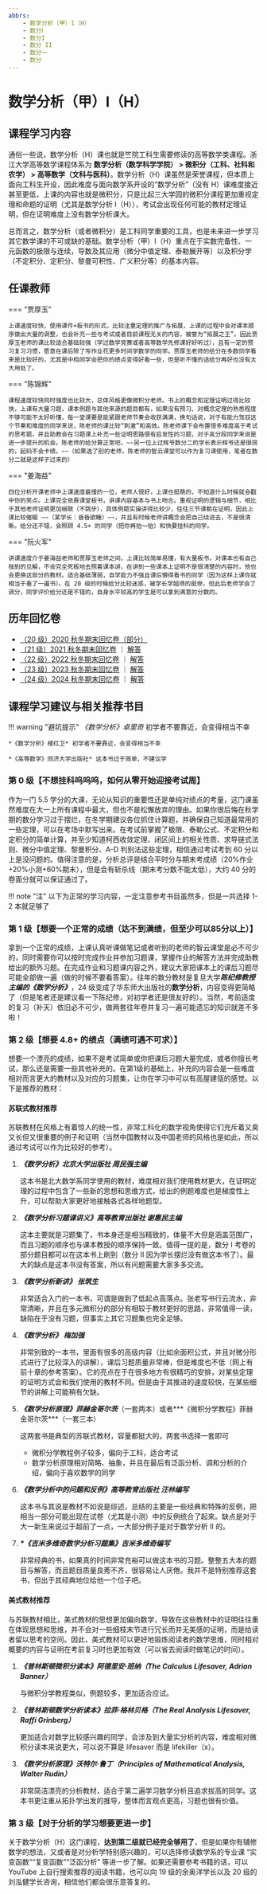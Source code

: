 ```yaml
---
abbrs:
    - 数学分析（甲）I（H）
    - 数分Ⅰ
    - 数分I
    - 数分 II
    - 数分一
    - 数分
---
```


# 数学分析（甲）Ⅰ（H）

## 课程学习内容

通俗一些说，数学分析（H）课也就是竺院工科生需要修读的高等数学类课程。浙江大学高等数学课程体系为 **数学分析（数学科学学院） > 微积分（工科、社科和农学） > 高等数学（文科与医科）**。数学分析（H）课虽然是荣誉课程，但本质上面向工科生开设，因此难度与面向数学系开设的“数学分析”（没有 H）课难度接近甚至更低，上课的内容也就是微积分，只是比起三大学园的微积分课程更加重视定理和命题的证明（尤其是数学分析 Ⅰ（H）），考试会出现任何可能的教材定理证明，但在证明难度上没有数学分析课大。

总而言之，数学分析（或者微积分）是工科同学重要的工具，也是未来进一步学习其它数学课的不可或缺的基础。数学分析（甲）I（H）重点在于实数完备性、一元函数的极限与连续，导数及其应用（微分中值定理、泰勒展开等）以及积分学（不定积分、定积分、黎曼可积性、广义积分等）的基本内容。

## 任课教师

=== "贾厚玉"

    上课速度较快，使用课件+板书的形式，比较注重定理的推广与拓展，上课的过程中会对课本顺序做出大量的调整，也会补充一些与考试或者目前课程无关的内容，被誉为“拓展之王”。因此贾厚玉老师的课比较适合基础较强（学过数学竞赛或者高等数学先修课好好听过），且有一定的预习复习习惯，愿意在课后除了写作业花更多时间学数学的同学。贾厚玉老师的给分在多数同学看来是比较好的，尤其是中档同学会把你的绩点变得好看一些，但是听不懂的话给分再好也没有太大用处了。

=== "陈锦辉"

    课程速度较快同时强度也比较大，总体风格更像微积分老师。书上的概念和定理证明过得比较快，上课有大量习题，课本例题与其他来源的题目都有，如果没有预习、对概念定理的熟悉程度不够可能不太好听懂，每一堂课要是能紧跟老师节奏会收获满满，换句话说，对于有能力驾驭这个节奏和难度的同学来说，陈老师的课比较“刺激”和高效。陈老师课下会布置很多难度高于考试的思考题，并且助教会在习题课上补充一些证明思路很有启发性的习题，对于高分段同学来说是进一步提升的机会。陈老师的给分算正常吧，~~另一位上过辉爷数分二的学长表示辉爷还是很捞的，起码不会卡绩。~~（如果选了别的老师，陈老师的智云课堂可以作为复习课使用，笔者在数分二就是这样子过来的）

=== "姜海益"

    四位分析开课老师中上课速度最慢的一位，老师人很好，上课也挺萌的，不知道什么时候就会戳中你的笑点。上课完全依靠课堂板书，讲课内容基本与书上吻合。重视证明的逻辑与细节，相比于其他老师证明更加细致（不跳步），具体例题实操讲得比较少，往往三节课都在证明，因此上课比较催眠 ~~（某学长：昏昏欲睡）~~，并且有时候老师讲概念会把自己绕进去，不是很清晰。给分还不错，会照顾 4.5+ 的同学（把你再抬一抬）和快要挂科的同学。

=== "阮火军"
  
    讲课速度介于姜海益老师和贾厚玉老师之间，上课比较简单易懂，有大量板书，对课本也有自己独到的见解，不会完全死板地去照着课本讲，在讲到一些课本上证明不是很清楚的内容时，他也会更换这部分的教材。适合基础薄弱，自学能力不强且课后懒得看书的同学（因为这样上课你就相当于看了一遍书）。在 20 级的时候给分比较迷惑，被学长学姐喷的挺惨，但此后老师学会了调分，同学评价给分还是不错的，自身水平较高的学生是可以拿到满意的分数的。

## 历年回忆卷

- [（20 级）2020 秋冬期末回忆卷（部分）](%E6%95%B0%E5%AD%A6%E5%88%86%E6%9E%90%EF%BC%88%E7%94%B2%EF%BC%89I%EF%BC%88H%EF%BC%892020%E7%A7%8B%E5%86%AC%E6%9C%9F%E6%9C%AB%E9%83%A8%E5%88%86%E5%9B%9E%E5%BF%86%E5%8D%B7.pdf)
- [（21 级）2021 秋冬期末回忆卷](%E6%95%B0%E5%AD%A6%E5%88%86%E6%9E%90%EF%BC%88%E7%94%B2%EF%BC%89I%EF%BC%88H%EF%BC%892021%E7%A7%8B%E5%86%AC%E6%9C%9F%E6%9C%AB%E5%9B%9E%E5%BF%86%E5%8D%B7.pdf) ｜ [解答](%E6%95%B0%E5%AD%A6%E5%88%86%E6%9E%90%EF%BC%88%E7%94%B2%EF%BC%89I%EF%BC%88H%EF%BC%892021%E7%A7%8B%E5%86%AC%E6%9C%9F%E6%9C%AB%E5%9B%9E%E5%BF%86%E5%8D%B7%E8%A7%A3%E7%AD%94.pdf)
- [（22 级）2022 秋冬期末回忆卷](%E6%95%B0%E5%AD%A6%E5%88%86%E6%9E%90%EF%BC%88%E7%94%B2%EF%BC%89I%EF%BC%88H%EF%BC%892022%E7%A7%8B%E5%86%AC%E6%9C%9F%E6%9C%AB%E5%9B%9E%E5%BF%86%E5%8D%B7.pdf) ｜ [解答](数学分析（甲）I（H）2022秋冬期末回忆卷解答.pdf)
- [（23 级）2023 秋冬期末回忆卷](%E6%95%B0%E5%AD%A6%E5%88%86%E6%9E%90%EF%BC%88%E7%94%B2%EF%BC%89I%EF%BC%88H%EF%BC%892023%E7%A7%8B%E5%86%AC%E6%9C%9F%E6%9C%AB%E5%9B%9E%E5%BF%86%E5%8D%B7.pdf) ｜ [解答](数学分析（甲）I（H）2023秋冬期末回忆卷解答.pdf)
- [（24 级）2024 秋冬期末回忆卷](数学分析（甲）I（H）2024秋冬期末回忆卷.pdf) ｜ [解答](数学分析（甲）I（H）2024秋冬期末回忆卷解答.pdf)

## 课程学习建议与相关推荐书目

!!! warning "避坑提示"
    *《数学分析》卓里奇* 初学者不要靠近，会变得相当不幸

    *《数学分析》楼红卫* 初学者不要靠近，会变得相当不幸

    *《高等数学》同济大学出版社* 这本书过于简单，不建议学

### 第 0 级【不想挂科呜呜呜，如何从零开始迎接考试周】
作为一门 5.5 学分的大课，无论从知识的重要性还是单纯对绩点的考量，这门课虽然难度在大一上所有课程中最大，但也不是松懈放弃的理由。如果你很后悔在秋学期的数分学习过于摆烂，在冬学期建议各位抓住计算题，并确保自己知道最常用的一些定理，可以在考场中默写出来。在考试前掌握了极限、泰勒公式、不定积分和定积分的简单计算，并至少知道柯西收敛定理、闭区间上的相关性质、求导链式法则、微分中值定理、黎曼积分、A-D 判别法这些定理，相信通过考试考到 60 分以上是没问题的。值得注意的是，分析总评是结合平时分与期末考成绩（20%作业+20%小测+60%期末），但是会有斩杀线（期末考分数不能太低），大约 40 分的卷面分就可以保证通过了。

!!! note "注"
    以下为正常的学习内容，一定注意参考书目虽然多，但是一共选择 1-2 本就足够了

### 第 1 级【想要一个正常的成绩（达不到满绩，但至少可以85分以上）】
拿到一个正常的成绩，上课认真听课做笔记或者听别的老师的智云课堂是必不可少的，同时需要你可以按时完成作业并参加习题课，掌握作业的解答方法并完成助教给出的额外习题。在完成作业和习题课内容之外，建议大家把课本上的课后习题尽可能全部做一遍（做的时候不要看答案）。往年的数分教材是复旦大学***陈纪修教授主编的《数学分析》***，24 级变成了华东师大出版社的**数学分析**，内容变得更简略了（但是笔者还是建议看一下陈纪修，对初学者还是很友好的）。当然，考前适度的复习（补天）依旧必不可少，做两套往年卷并复习一遍可能遗忘的知识就差不多啦！

### 第 2 级【想要 4.8+ 的绩点（满绩可遇不可求）】
想要一个漂亮的成绩，如果不是考试简单或你把课后习题大量完成，或者你擅长考试，那么还是需要一些其他补充的。在第1级的基础上，补充的内容会是一些难度相对而言更大的教材以及对应的习题集，让你在学习中可以有高屋建瓴的感觉。以下是推荐的教材：

#### 苏联式教材推荐
苏联教材在风格上有着惊人的统一性，非常工科化的数学视角使得它们充斥着又臭又长但又很重要的例子和证明（当然中国教材以及中国老师的风格也是如此，所以通过考试可以作为比较好的参考）。

1. ***《数学分析》北京大学出版社 周民强主编***

    这本书是北大数学系同学使用的教材，难度相对我们使用教材更大，在证明定理的过程中包含了一些新的思想和思维方式，给出的例题难度也是梯度性上升，可以帮助大家更好地接触各式各样地题型。

2. ***《数学分析习题课讲义》高等教育出版社 谢惠民主编***

    这本主要就是习题集了，书本身还是相当精致的，体量不大但是涵盖范围广，而且习题的顺序也与课本教授的顺序保持一致。值得一提的是，数分 Ⅰ 考卷的部分题目都可以在这本书上刷到（数分 Ⅱ 因为学长摆烂没有做这本书了）。最大的缺点是这本书没有答案，所以有问题需要大家多多交流。

3. ***《数学分析新讲》 张筑生***

    非常适合入门的一本书，可谓是做到了低起点高落点。张老写书行云流水，非常清晰，并且在多元微积分的部分有相较于教材更好的思路，非常值得一读，缺陷在于没有习题，但事实上其它习题集也完全足够。

4. ***《数学分析》 梅加强***

    非常别致的一本书，里面有很多的高级内容（比如余面积公式，并且对微分形式进行了比较深入的讲解），课后习题质量非常棒，但是难度也不低（网上有前十章的参考答案）。它的亮点在于在很多地方有很精巧的安排，对某些定理的证明方式会和我们使用的教材不同。但是由于其推进的速度较快，在某些细节的讲解上可能稍有欠缺。

5. ***《数学分析原理》菲赫金哥尔茨***（一套两本）或者***《微积分学教程》菲赫金哥尔茨***（一套三本）

    这两套书是典型的苏联式教材，容量都挺大的，两套书选择一套即可
    
    - 微积分学教程例子较多，偏向于工科，适合考试
    - 数学分析原理相对简略、抽象，并且在最后有泛函分析、调和分析的介绍，偏向于喜欢数学的同学

6. ***《数学分析中的问题和反例》高等教育出版社 汪林编写***
    
    这本书与其说是教材不如说是综述，总结的主要是一些经典和特殊的反例，把相当一部分可能出现在试卷（尤其是小测）中的反例统合了起来。缺点是对于大一新生来说过于超前了一点，一大部分例子是对于数学分析 Ⅱ 的。

7. ***\*《吉米多维奇数学分析习题集》吉米多维奇编写***

    非常经典的书，如果真的时间非常充裕可以做这本书的习题。整整五大本的题目与解答，而且题目质量良莠不齐，很容易让人厌倦。我并不是特别推荐这套书，但出于其经典地位给他一个位子吧。

#### 美式教材推荐
与苏联教材相比，美式教材的思想更加偏向数学，导致在这些教材中的证明往往重在体现思想和思维，并不会对一些细枝末节进行冗长而并无美感的证明，而是给读者留以思考的空间。因此，美式教材可以更好地锻炼阅读者的数学思维，同时相对概要的内容与证明在考前复习时也更加有效（可以省去阅读时做笔记的时间）。

1. ***《普林斯顿微积分读本》阿德里安·班纳（The Calculus Lifesaver, Adrian Banner）***

    与微积分学教程类似，例题较多，更加适合应试。

2. ***《普林斯顿数学分析读本》拉菲·格林贝格（The Real Analysis Lifesaver, Raffi Grinberg）***

    更加适合对数学比较感兴趣的同学，会涉及到大量实分析的内容，难度相对微积分读本来说更大，可以说不算是 lifesaver 而是 lifekiller（x）。

3. ***《数学分析原理》沃特尔·鲁丁（Principles of Mathematical Analysis, Walter Rudin）***

    非常简洁漂亮的分析教材，适合于第二遍学习数学分析且追求拔高的同学。这本书更注重从拓扑学出发的推导，整体而言观点更高，习题也很有价值。

### 第 3 级【对于分析的学习想要更进一步】
关于数学分析（H）这门课程，**达到第二级就已经完全够用了**，但是如果你有辅修数学的想法，又或者是对分析学特别感兴趣的，可以选择修读数学系的专业课 “实变函数”“复变函数”“泛函分析” 等进一步了解。如果还需要参考书籍的话，可以 YouTube 上自行搜索推荐的阅读书籍，也可以向 19 级的余奥洋学长以及 20 级的刘泓健学长咨询，相信他们都会很乐意答复的。
